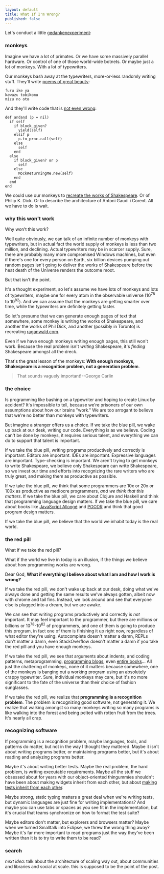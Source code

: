 ```yaml
---
layout: default
title: What If I'm Wrong?
published: false
---
```


Let's conduct a little [gedankenexperiment](https://en.wikipedia.org/wiki/Thought_experiment):

### monkeys

Imagine we have a lot of primates. Or we have some massively parallel hardware. Or control of one of those world-wide botnets. Or maybe just a lot of monkeys. With a lot of typewriters.

Our monkeys bash away at the typewriters, more-or-less randomly writing stuff. They'll write [poems of great beauty][basho]:

    furu ike ya
    kawazu tobikomu
    mizu no oto

[basho]: http://thegreenleaf.co.uk/HP/basho/00Bashohaiku.htm

And they'll write code that is [not even wrong][wrong]:

    def andand (p = nil)
      if self
        if block_given?
          yield(self)
        elsif p
          p.to_proc.call(self)
        else
          self
        end
      else
        if block_given? or p
          self
        else
          MockReturningMe.new(self)
        end
      end
    end

[wrong]: https://onionesquereality.wordpress.com/2012/07/08/not-even-wrong/

We could use our monkeys to [recreate the works of Shakespeare][infinite]. Or of Philip K. Dick. Or to describe the architecture of Antoni Gaudi i Corent. All we have to do is wait.

[infinite]: https://en.wikipedia.org/wiki/Infinite_monkey_theorem

### why this won't work

Why won't this work?

Well quite obviously, we can talk of an infinite number of monkeys with typewriters, but in actual fact the world supply of monkeys is less than two million, and declining. Actual typewriters may be in scarcer supply. Sure, there are probably many more compromised Windows machines, but even if there's one for every person on Earth, six billion devices pumping out random pages isn't going to deliver the works of Shakespeare before the heat death of the Universe renders the outcome moot.

But that isn't the point.

It's a thought experiment, so let's assume we have lots of monkeys and lots of typewriters, maybe one for every atom in the observable universe (10<sup>78</sup> to 10<sup>82</sup>). And we can assume that the monkeys are getting smarter over time, while the typewriters are definitely getting faster.

So let's presume that we can generate enough pages of text that somewhere, some monkey is writing the works of Shakespeare, and another the works of Phil Dick, and another (possibly in Toronto) is recreating [raganwald.com].

[raganwald.com]: http://raganwald.com

Even if we have enough monkeys writing enough pages, this still won't work. Because the real problem isn't *writing* Shakespeare, it's *finding* Shakespeare amongst all the dreck.

That's the great lesson of the monkeys: **With enough monkeys, Shakespeare is a recognition problem, not a generation problem**.

> That sounds vaguely important!--George Carlin

### the choice

Is programming like bashing on a typewriter and hoping to create Linux by accident? It's impossible to tell, because we're prisoners of our own assumptions about how our brains "work." We are too arrogant to believe that we're no better than monkeys with typewriters.

But imagine a stranger offers us a choice. If we take the blue pill, we wake up back at our desk, writing our code. Everything is as we believe. Coding can't be done by monkeys, it requires serious talent, and everything we can do to support that talent is important.

If we take the blue pill, writing programs productively and correctly is important. Editors are important. IDEs are important. Expressive languages are important. Type-checking is important. We aren't trying to get monkeys to write Shakespeare, we believe only Shakespeare can write Shakespeare, so we invest our time and efforts into recognizing the rare writers who are truly great, and making them as productive as possible.

If we take the blue pill, we think that some programmers are 10x or 20x or 100x as productive as mediocre programmers, *and we think that this matters*. If we take the blue pill, we care about Clojure and Haskell and think that programming language design matters. If we take the blue pill, we care about books like [JavaScript Allongé][ja] and [POODR] and think that good program design matters.

[ja]: https://leanpub.com/javascriptallongesix
[POODR]: http://www.poodr.com "Practical Object-Oriented Design in Ruby"

If we take the blue pill, we believe that the world we inhabit today is the real world.

### the red pill

What if we take the red pill?

What if the world we live in today is an illusion, if the things we believe about how programming works are wrong.

Dear God, **What if everything I believe about what I am and how I work is wrong?**

If we take the red pill, we don't wake up back at our desk, doing what we've always done and getting the same results we've always gotten, albeit now with chrome and tail fins. Instead, we look around and see that everyone else is plugged into a dream, but we are awake.

We can see that writing programs productively and correctly is *not* important. It may feel important to the programmer, but there are millions or billions or 10<sup>78</sup>-10<sup>82</sup> of programmers, and one of them is going to produce this program, in fact one of them is finishing it up right now, regardless of what editor they're using. Autocomplete doesn't matter a damn, REPLs don't matter a damn, even StackOverflow doesn't matter a damn if you take the red pill and you have enough monkeys.

If we take the red pill, we see that arguments about indents, and coding patterns, metaprogramming, [programming blogs][raganwald.com], even [entire books][cr]... All just the chattering of monkeys, none of it matters because somewhere, one of the monkeys is banging out a working program using an absolutely crappy typewriter. Sure, individual monkeys may care, but it's no more significant to the fate of the universe than their choice of fashion sunglasses.

[cr]: https://leanpub.com/coffeescript-ristretto

If we take the red pill, we realize that **programming is a recognition problem**. The problem is recognizing good software, not generating it. We realize that walking amongst so many monkeys writing so many programs is like walking into the forest and being pelted with rotten fruit from the trees. It's nearly all crap.

### recognizing software

If programming is a recognition problem, maybe languages, tools, and patterns do matter, but not in the way I thought they mattered. Maybe it isn't about writing programs better, or maintaining programs better, but it's about reading and analyzing programs better.

Maybe it's about writing better tests. Maybe the real problem, the hard problem, is writing executable requirements. Maybe all the stuff we obsessed about for years with our object-oriented thingummies shouldn't have been about making widgets inherit from each other, but about [making tests inherit from each other][poo].

Maybe strong, static typing matters a great deal when we're writing tests, but dynamic languages are just fine for writing implementations? And maybe you can use tabs or spaces as you see fit in the implementation, but it's  crucial that teams synchronize on how to format the test suite?

[poo]: http://raganwald.com/2010/12/01/oop-practiced-backwards-is-poo.html "OOP practiced backwards is 'POO'"

Maybe editors don't matter, but explorers and browsers matter? Maybe when we turned Smalltalk into Eclipse, we threw the wrong thing away? Maybe it's far more important to read programs just the way they've been written than it is to try to write them to be read?

### search

*next idea*: talk about the architecture of scaling way out, about communities and libraries and social at scale. this is supposed to be the point of the post.